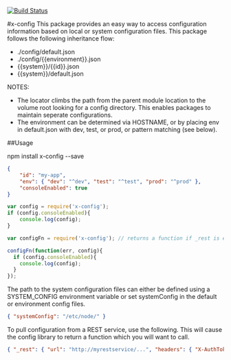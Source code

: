 [![Build Status](https://travis-ci.org/azweb76/node-x-config.png?branch=master)](https://travis-ci.org/azweb76/node-x-config)

#x-config
This package provides an easy way to access configuration information based on local or system configuration files. This package follows the following inheritance flow:

- ./config/default.json
- ./config/{{environment}}.json
- {{system}}/{{id}}.json
- {{system}}/default.json

NOTES:
- The locator climbs the path from the parent module location to the volume root looking for a config directory. This enables packages to maintain seperate configurations.
- The environment can be determined via HOSTNAME, or by placing env in default.json with dev, test, or prod, or pattern matching (see below).

##Usage

npm install x-config --save

```json
{
	"id": "my-app",
	"env": { "dev": "^dev", "test": "^test", "prod": "^prod" }, 
	"consoleEnabled": true
}
```

```javascript
var config = require('x-config');
if (config.consoleEnabled){
	console.log(config);
}
```

```javascript
var configFn = require('x-config'); // returns a function if _rest is enabled.

configFn(function(err, config){
  if (config.consoleEnabled){
    console.log(config);
  }
});
```

The path to the system configuration files can either be defined using a SYSTEM_CONFIG environment variable or set systemConfig in the default or environment config files.

```json
{ "systemConfig": "/etc/node/" }
```

To pull configuration from a REST service, use the following. This will cause the config library to return a function which you will want to call.

```json
{ "_rest": { "url": "http://myrestservice/...", "headers": { "X-AuthToken": "auth-token" } } }
```

